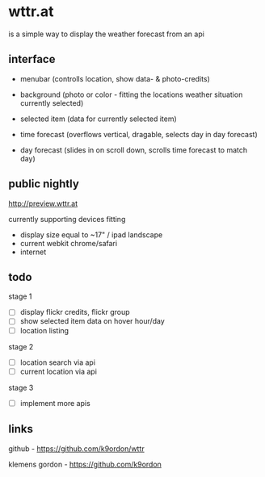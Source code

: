 wttr.at 
==============

is a simple way to display the weather forecast from an api


## interface

- menubar (controlls location, show data- & photo-credits)

- background (photo or color - fitting the locations weather situation currently selected)

- selected item (data for currently selected item)

- time forecast (overflows vertical, dragable, selects day in day forecast)

- day forecast (slides in on scroll down, scrolls time forecast to match day)

## public nightly

<http://preview.wttr.at>

currently supporting devices fitting

- display size equal to ~17" / ipad landscape 
- current webkit chrome/safari 
- internet

## todo

stage 1

- [ ] display flickr credits, flickr group
- [ ] show selected item data on hover hour/day
- [ ] location listing

stage 2

- [ ] location search via api
- [ ] current location via api 

stage 3

- [ ] implement more apis


## links

github - <https://github.com/k9ordon/wttr>

klemens gordon - <https://github.com/k9ordon>